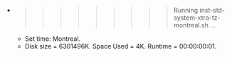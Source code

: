 * >>>>>>>>> Running inst-std-system-xtra-tz-montreal.sh ...
  * Set time: Montreal.
  * Disk size = 6301496K. Space Used = 4K. Runtime = 00:00:00:01.
